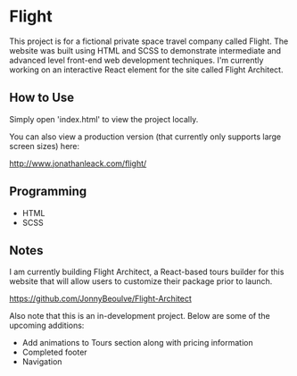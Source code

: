 # Flight
This project is for a fictional private space travel company called Flight. The website was built using HTML and SCSS to demonstrate intermediate and advanced level front-end web development techniques. I'm currently working on an interactive React element for the site called Flight Architect.

## How to Use
Simply open 'index.html' to view the project locally.

You can also view a production version (that currently only supports large screen sizes) here:

http://www.jonathanleack.com/flight/

## Programming
* HTML
* SCSS

## Notes
I am currently building Flight Architect, a React-based tours builder for this website that will allow users to customize their package prior to launch.

https://github.com/JonnyBeoulve/Flight-Architect

Also note that this is an in-development project. Below are some of the upcoming additions:

* Add animations to Tours section along with pricing information
* Completed footer
* Navigation
